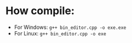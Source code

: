 # How compile:
* For Windows: `g++ bin_editor.cpp -o exe.exe`
* For Linux: `g++ bin_editor.cpp -o exe`
